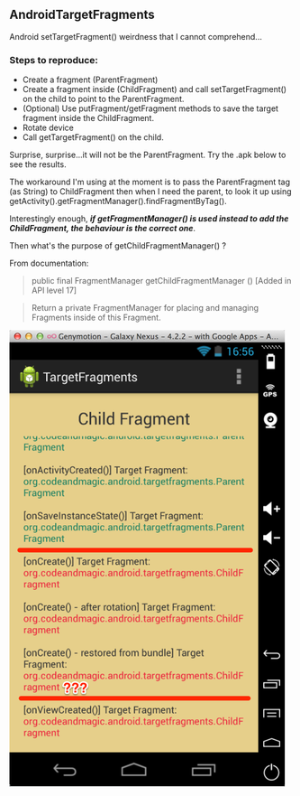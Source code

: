 ## AndroidTargetFragments

Android setTargetFragment() weirdness that I cannot comprehend...

### Steps to reproduce:

+ Create a fragment (ParentFragment)
+ Create a fragment inside (ChildFragment) and call setTargetFragment() on the child to point to the ParentFragment.
+ (Optional) Use putFragment/getFragment methods to save the target fragment inside the ChildFragment.
+ Rotate device
+ Call getTargetFragment() on the child.

Surprise, surprise...it will not be the ParentFragment. Try the .apk below to see the results.

The workaround I'm using at the moment is to pass the ParentFragment tag (as String) to ChildFragment then when I need the parent, to look it up using getActivity().getFragmentManager().findFragmentByTag().

Interestingly enough, ***if **getFragmentManager()** is used instead to add the ChildFragment, the behaviour is the correct one***.

Then what's the purpose of getChildFragmentManager() ?

From documentation:

> public final FragmentManager getChildFragmentManager () [Added in API level 17]

> Return a private FragmentManager for placing and managing Fragments inside of this Fragment.

![Screenshot](Screenshot.png)